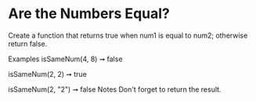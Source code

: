 # Are the Numbers Equal?

Create a function that returns true when num1 is equal to num2; otherwise return false.

Examples
isSameNum(4, 8) ➞ false

isSameNum(2, 2) ➞ true

isSameNum(2, "2") ➞ false
Notes
Don't forget to return the result.
